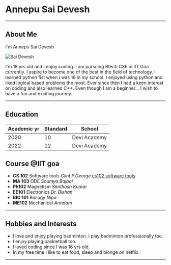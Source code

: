 # Annepu Sai Devesh
******
## About Me
I'm Annepu Sai Devesh

![Sai Devesh](img.jpeg)

I'm 18 yrs old and I enjoy coding. I am pursuing Btech CSE in IIT Goa currently. I aspire to become one of the best in the field of technology. I learned python fist when i was 16 in my school. I enjoyed using python and liked logical based problems the most. Ever since then I had a keen interest on coding and also learned C++. Even though I am a beginner... I wish to have a fun and exciting journey.
******
## Education

| Academic yr | Standard | School |
| ----------- | ----------- | ----------- |
| 2020 | 10 | Devi Academy |
| 2022 | 12 | Devi Academy |


## Course @IIT goa
- **CS 102** Software tools *Clint P.George* [cs102 software tools](https://clintpgeorge.github.io/cs-102/spring-2023/)
- **MA 103** ODE *Soumya Bajbai*
- **Ph102** Magnetism *Santhosh Kumar*
- **EE101** Electronics *Dr. Bishan*
- **BIO 101** Biology *Nipa*
- **ME102** Mechanical *Arindam*
******

## Hobbies and Interests
- I love and enjoy playing badminton. I play badminton professionally too. 
- I enjoy playing baskletball too. 
- I loved coding since I was 16 yrs old. 
- In my free time I like to eat food, sleep and bionge on netflix.
******



